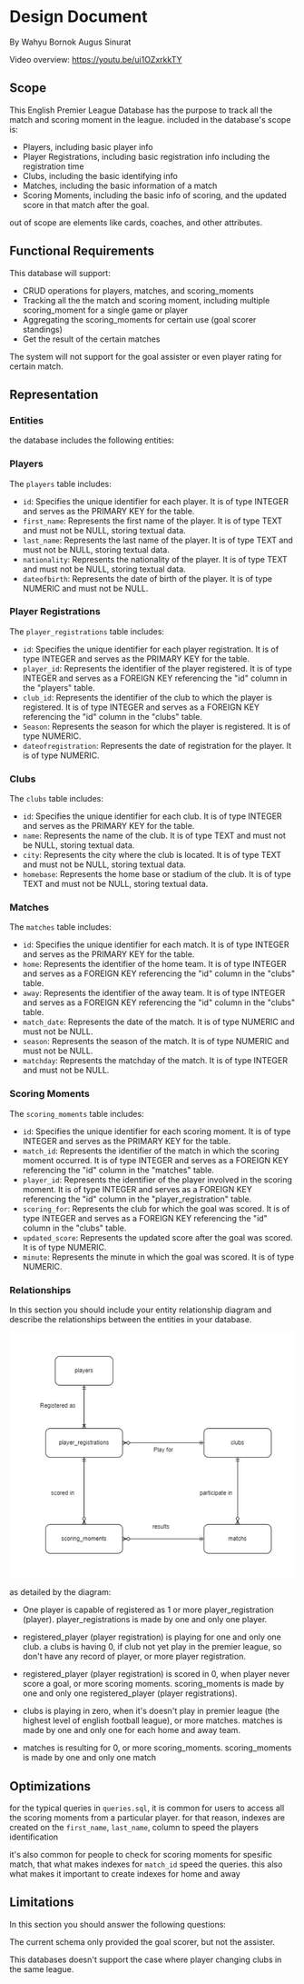 # Design Document

By Wahyu Bornok Augus Sinurat

Video overview: <https://youtu.be/ui1OZxrkkTY>

## Scope

This English Premier League Database has the purpose to track all the match and scoring moment in the league.
included in the database's scope is:

* Players, including basic player info
* Player Registrations, including basic registration info including the registration time
* Clubs, including the basic identifying info
* Matches, including the basic information of a match
* Scoring Moments, including the basic info of scoring, and the updated score in that match after the goal.

out of scope are elements like cards, coaches, and other attributes.

## Functional Requirements

This database will support:

* CRUD operations for players, matches, and scoring_moments
* Tracking all the the match and scoring moment, including multiple scoring_moment for a single game or player
* Aggregating the scoring_moments for certain use (goal scorer standings)
* Get the result of the certain matches

The system will not support for the goal assister or even player rating for certain match.

## Representation

### Entities

the database includes the following entities:

### Players

The `players` table includes:

* `id`: Specifies the unique identifier for each player. It is of type INTEGER and serves as the PRIMARY KEY for the table.
* `first_name`: Represents the first name of the player. It is of type TEXT and must not be NULL, storing textual data.
* `last_name`: Represents the last name of the player. It is of type TEXT and must not be NULL, storing textual data.
* `nationality`: Represents the nationality of the player. It is of type TEXT and must not be NULL, storing textual data.
* `dateofbirth`: Represents the date of birth of the player. It is of type NUMERIC and must not be NULL.


### Player Registrations

The `player_registrations` table includes:

* `id`: Specifies the unique identifier for each player registration. It is of type INTEGER and serves as the PRIMARY KEY for the table.
* `player_id`: Represents the identifier of the player registered. It is of type INTEGER and serves as a FOREIGN KEY referencing the "id" column in the "players" table.
* `club_id`: Represents the identifier of the club to which the player is registered. It is of type INTEGER and serves as a FOREIGN KEY referencing the "id" column in the "clubs" table.
* `Season`: Represents the season for which the player is registered. It is of type NUMERIC.
* `dateofregistration`: Represents the date of registration for the player. It is of type NUMERIC.


### Clubs

The `clubs` table includes:

* `id`: Specifies the unique identifier for each club. It is of type INTEGER and serves as the PRIMARY KEY for the table.
* `name`: Represents the name of the club. It is of type TEXT and must not be NULL, storing textual data.
* `city`: Represents the city where the club is located. It is of type TEXT and must not be NULL, storing textual data.
* `homebase`: Represents the home base or stadium of the club. It is of type TEXT and must not be NULL, storing textual data.


### Matches

The `matches` table includes:

* `id`: Specifies the unique identifier for each match. It is of type INTEGER and serves as the PRIMARY KEY for the table.
* `home`: Represents the identifier of the home team. It is of type INTEGER and serves as a FOREIGN KEY referencing the "id" column in the "clubs" table.
* `away`: Represents the identifier of the away team. It is of type INTEGER and serves as a FOREIGN KEY referencing the "id" column in the "clubs" table.
* `match_date`: Represents the date of the match. It is of type NUMERIC and must not be NULL.
* `season`: Represents the season of the match. It is of type NUMERIC and must not be NULL.
* `matchday`: Represents the matchday of the match. It is of type INTEGER and must not be NULL.


### Scoring Moments

The `scoring_moments` table includes:

* `id`: Specifies the unique identifier for each scoring moment. It is of type INTEGER and serves as the PRIMARY KEY for the table.
* `match_id`: Represents the identifier of the match in which the scoring moment occurred. It is of type INTEGER and serves as a FOREIGN KEY referencing the "id" column in the "matches" table.
* `player_id`: Represents the identifier of the player involved in the scoring moment. It is of type INTEGER and serves as a FOREIGN KEY referencing the "id" column in the "player_registration" table.
* `scoring_for`: Represents the club for which the goal was scored. It is of type INTEGER and serves as a FOREIGN KEY referencing the "id" column in the "clubs" table.
* `updated_score`: Represents the updated score after the goal was scored. It is of type NUMERIC.
* `minute`: Represents the minute in which the goal was scored. It is of type NUMERIC.

### Relationships

In this section you should include your entity relationship diagram and describe the relationships between the entities in your database.

![ER Diagram](diagram.png)

as detailed by the diagram:

* One player is capable of registered as 1 or more player_registration (player). player_registrations is made by one and only one player.

* registered_player (player registration) is playing for one and only one club. a clubs is having 0, if club not yet play in the premier league, so don't have any record of player, or more player registration.

* registered_player (player registration) is scored in 0, when player never score a goal, or more scoring moments. scoring_moments is made by one and only one registered_player (player registrations).

* clubs is playing in zero, when it's doesn't play in premier league (the highest level of english football league), or more matches. matches is made by one and only one for each home and away team.

* matches is resulting for 0, or more scoring_moments. scoring_moments is made by one and only one match


## Optimizations

for the typical queries in `queries.sql`, it is common for users to access all the scoring moments from a particular player. for that reason, indexes are created on the `first_name`, `last_name`, column to speed the players identification

it's also common for people to check for scoring moments for spesific match, that what makes indexes for `match_id` speed the queries. this also what makes it important to create indexes for home and away

## Limitations

In this section you should answer the following questions:

The current schema only provided the goal scorer, but not the assister.

This databases doesn't support the case where player changing clubs in the same league.
